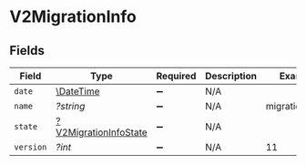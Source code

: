 # V2MigrationInfo


## Fields

| Field                                                                | Type                                                                 | Required                                                             | Description                                                          | Example                                                              |
| -------------------------------------------------------------------- | -------------------------------------------------------------------- | -------------------------------------------------------------------- | -------------------------------------------------------------------- | -------------------------------------------------------------------- |
| `date`                                                               | [\DateTime](https://www.php.net/manual/en/class.datetime.php)        | :heavy_minus_sign:                                                   | N/A                                                                  |                                                                      |
| `name`                                                               | *?string*                                                            | :heavy_minus_sign:                                                   | N/A                                                                  | migrations:001                                                       |
| `state`                                                              | [?V2MigrationInfoState](../../models/shared/V2MigrationInfoState.md) | :heavy_minus_sign:                                                   | N/A                                                                  |                                                                      |
| `version`                                                            | *?int*                                                               | :heavy_minus_sign:                                                   | N/A                                                                  | 11                                                                   |